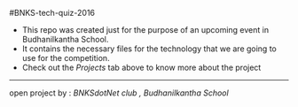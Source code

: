 #BNKS-tech-quiz-2016

- This repo was created just for the purpose of an upcoming event in Budhanilkantha School. 
- It contains the necessary files for the technology that we are going to use for the competition. 
- Check out the *Projects* tab above to know more about the project

------

open project by : *BNKSdotNet club , Budhanilkantha School*

